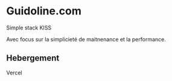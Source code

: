 # Guidoline.com

Simple stack KISS

Avec focus sur la simplicieté de maitnenance et la performance.

## Hebergement
Vercel
